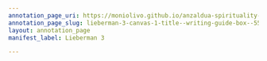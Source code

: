 ```yaml
---
annotation_page_uri: https://moniolivo.github.io/anzaldua-spirituality-recordings/annotations/lieberman-3-canvas-1-title--writing-guide-box--55.json
annotation_page_slug: lieberman-3-canvas-1-title--writing-guide-box--55
layout: annotation_page
manifest_label: Lieberman 3

---
```

